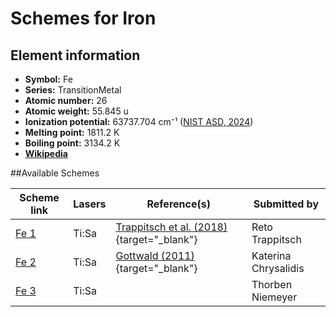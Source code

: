 # Schemes for Iron

## Element information

- **Symbol:** Fe
- **Series:** TransitionMetal
- **Atomic number:** 26
- **Atomic weight:** 55.845 u
- **Ionization potential:**  63737.704 cm⁻¹ ([NIST ASD, 2024](https://www.nist.gov/pml/atomic-spectra-database))
- **Melting point:** 1811.2 K
- **Boiling point:** 3134.2 K
- [**Wikipedia**](https://en.wikipedia.org/wiki/Iron)

##Available Schemes

|       Scheme link       | Lasers |                                      Reference(s)                                      |     Submitted by     |
| ----------------------- | ------ | -------------------------------------------------------------------------------------- | -------------------- |
| [Fe 1](../fe/fe-001.md) | Ti:Sa  | [Trappitsch et al. (2018)](https://doi.org/10.1016/j.gca.2017.05.031){target="_blank"} | Reto Trappitsch      |
| [Fe 2](../fe/fe-002.md) | Ti:Sa  | [Gottwald (2011)](https://doi.org/10.25358/openscience-3289){target="_blank"}          | Katerina Chrysalidis |
| [Fe 3](../fe/fe-003.md) | Ti:Sa  |                                                                                        | Thorben Niemeyer     |
